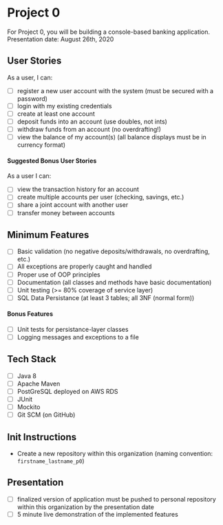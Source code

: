 # Project 0
For Project 0, you will be building a console-based banking application. Presentation date: August 26th, 2020

## User Stories
As a user, I can:
- [ ] register a new user account with the system (must be secured with a password)
- [ ] login with my existing credentials
- [ ] create at least one account
- [ ] deposit funds into an account (use doubles, not ints)
- [ ] withdraw funds from an account (no overdrafting!)
- [ ] view the balance of my account(s) (all balance displays must be in currency format)

#### Suggested Bonus User Stories
As a user I can:
- [ ] view the transaction history for an account
- [ ] create multiple accounts per user (checking, savings, etc.)
- [ ] share a joint account with another user
- [ ] transfer money between accounts

## Minimum Features
- [ ] Basic validation (no negative deposits/withdrawals, no overdrafting, etc.) 
- [ ] All exceptions are properly caught and handled
- [ ] Proper use of OOP principles
- [ ] Documentation (all classes and methods have basic documentation)
- [ ] Unit testing (>= 80% coverage of service layer)
- [ ] SQL Data Persistance (at least 3 tables; all 3NF (normal form))

#### Bonus Features
- [ ] Unit tests for persistance-layer classes
- [ ] Logging messages and exceptions to a file

## Tech Stack
- [ ] Java 8
- [ ] Apache Maven
- [ ] PostGreSQL deployed on AWS RDS
- [ ] JUnit
- [ ] Mockito
- [ ] Git SCM (on GitHub)

## Init Instructions
- Create a new repository within this organization (naming convention: `firstname_lastname_p0`)

## Presentation
- [ ] finalized version of application must be pushed to personal repository within this organization by the presentation date
- [ ] 5 minute live demonstration of the implemented features
